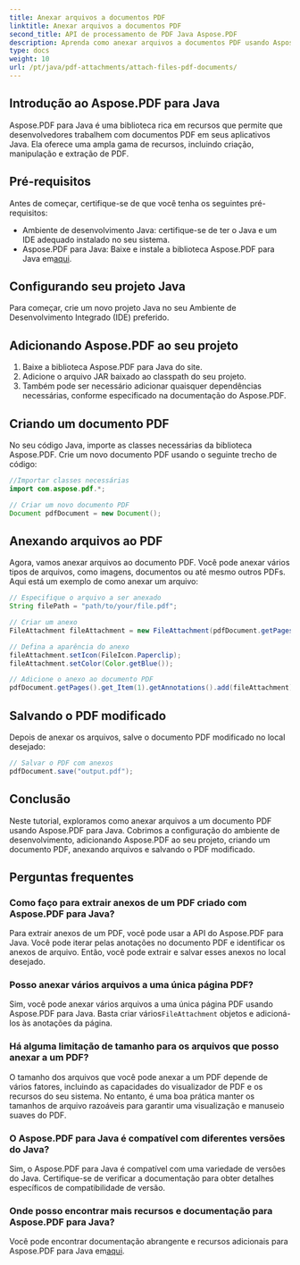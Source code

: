 ```yaml
---
title: Anexar arquivos a documentos PDF
linktitle: Anexar arquivos a documentos PDF
second_title: API de processamento de PDF Java Aspose.PDF
description: Aprenda como anexar arquivos a documentos PDF usando Aspose.PDF para Java. Nosso guia passo a passo torna a manipulação de PDF uma moleza.
type: docs
weight: 10
url: /pt/java/pdf-attachments/attach-files-pdf-documents/
---
```


## Introdução ao Aspose.PDF para Java

Aspose.PDF para Java é uma biblioteca rica em recursos que permite que desenvolvedores trabalhem com documentos PDF em seus aplicativos Java. Ela oferece uma ampla gama de recursos, incluindo criação, manipulação e extração de PDF.

## Pré-requisitos

Antes de começar, certifique-se de que você tenha os seguintes pré-requisitos:

- Ambiente de desenvolvimento Java: certifique-se de ter o Java e um IDE adequado instalado no seu sistema.
-  Aspose.PDF para Java: Baixe e instale a biblioteca Aspose.PDF para Java em[aqui](https://releases.aspose.com/pdf/java/).

## Configurando seu projeto Java

Para começar, crie um novo projeto Java no seu Ambiente de Desenvolvimento Integrado (IDE) preferido.

## Adicionando Aspose.PDF ao seu projeto

1. Baixe a biblioteca Aspose.PDF para Java do site.
2. Adicione o arquivo JAR baixado ao classpath do seu projeto.
3. Também pode ser necessário adicionar quaisquer dependências necessárias, conforme especificado na documentação do Aspose.PDF.

## Criando um documento PDF

No seu código Java, importe as classes necessárias da biblioteca Aspose.PDF. Crie um novo documento PDF usando o seguinte trecho de código:

```java
//Importar classes necessárias
import com.aspose.pdf.*;

// Criar um novo documento PDF
Document pdfDocument = new Document();
```

## Anexando arquivos ao PDF

Agora, vamos anexar arquivos ao documento PDF. Você pode anexar vários tipos de arquivos, como imagens, documentos ou até mesmo outros PDFs. Aqui está um exemplo de como anexar um arquivo:

```java
// Especifique o arquivo a ser anexado
String filePath = "path/to/your/file.pdf";

// Criar um anexo
FileAttachment fileAttachment = new FileAttachment(pdfDocument.getPages().get_Item(1), filePath);

// Defina a aparência do anexo
fileAttachment.setIcon(FileIcon.Paperclip);
fileAttachment.setColor(Color.getBlue());

// Adicione o anexo ao documento PDF
pdfDocument.getPages().get_Item(1).getAnnotations().add(fileAttachment);
```

## Salvando o PDF modificado

Depois de anexar os arquivos, salve o documento PDF modificado no local desejado:

```java
// Salvar o PDF com anexos
pdfDocument.save("output.pdf");
```

## Conclusão

Neste tutorial, exploramos como anexar arquivos a um documento PDF usando Aspose.PDF para Java. Cobrimos a configuração do ambiente de desenvolvimento, adicionando Aspose.PDF ao seu projeto, criando um documento PDF, anexando arquivos e salvando o PDF modificado.

## Perguntas frequentes

### Como faço para extrair anexos de um PDF criado com Aspose.PDF para Java?

Para extrair anexos de um PDF, você pode usar a API do Aspose.PDF para Java. Você pode iterar pelas anotações no documento PDF e identificar os anexos de arquivo. Então, você pode extrair e salvar esses anexos no local desejado.

### Posso anexar vários arquivos a uma única página PDF?

 Sim, você pode anexar vários arquivos a uma única página PDF usando Aspose.PDF para Java. Basta criar vários`FileAttachment` objetos e adicioná-los às anotações da página.

### Há alguma limitação de tamanho para os arquivos que posso anexar a um PDF?

O tamanho dos arquivos que você pode anexar a um PDF depende de vários fatores, incluindo as capacidades do visualizador de PDF e os recursos do seu sistema. No entanto, é uma boa prática manter os tamanhos de arquivo razoáveis para garantir uma visualização e manuseio suaves do PDF.

### O Aspose.PDF para Java é compatível com diferentes versões do Java?

Sim, o Aspose.PDF para Java é compatível com uma variedade de versões do Java. Certifique-se de verificar a documentação para obter detalhes específicos de compatibilidade de versão.

### Onde posso encontrar mais recursos e documentação para Aspose.PDF para Java?

Você pode encontrar documentação abrangente e recursos adicionais para Aspose.PDF para Java em[aqui](https://reference.aspose.com/pdf/java/).